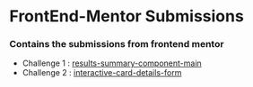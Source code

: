 # FrontEnd-Mentor Submissions
### Contains the submissions from frontend mentor


- Challenge 1 : [results-summary-component-main](https://amansarraf.github.io/FrontEnd-Mentor/results-summary-component-main)
- Challenge 2 : [interactive-card-details-form](https://amansarraf.github.io/FrontEnd-Mentor/interactive-card-details-form-main/)
